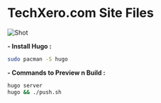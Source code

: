 # TechXero.com Site Files

![Shot](https://i.imgur.com/5yrIJlI.jpeg)

**- Install Hugo :**
```Bash
sudo pacman -S hugo
```

**- Commands to Preview n Build :**
```Bash
hugo server
hugo && ./push.sh
```
